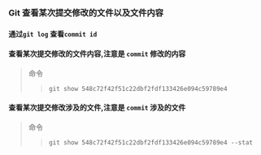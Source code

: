 ### Git 查看某次提交修改的文件以及文件内容

#### 通过`git log` 查看`commit id`

#### 查看某次提交修改的文件内容,注意是 `commit` 修改的**内容**

>命令
>>```
>>git show 548c72f42f51c22dbf2fdf133426e094c59789e4
>>```


#### 查看某次提交修改涉及的文件,注意是 `commit` 涉及的**文件**

>命令
>>```
>>git show 548c72f42f51c22dbf2fdf133426e094c59789e4 --stat
>>```